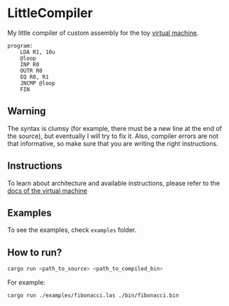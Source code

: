 # LittleCompiler

My little compiler of custom assembly for the toy [virtual machine](https://github.com/JungleTryne/VMachine).

```
program:
    LDA R1, 10u
    @loop
    INP R0
    OUTR R0
    EQ R0, R1
    JNCMP @loop
    FIN
```

## Warning

The syntax is clumsy (for example, there must be a new line at the end of the source), but eventually
I will try to fix it. Also, compiler errors are not that informative, so make sure that you are
writing the right instructions.

## Instructions

To learn about architecture and available instructions, please refer to the [docs of the
virtual machine](https://github.com/JungleTryne/VMachine/blob/master/docs/instructions.md)

## Examples

To see the examples, check `examples` folder.

## How to run?

```bash
cargo run <path_to_source> <path_to_compiled_bin>
```

For example:

```bash
cargo run ./examples/fibonacci.las ./bin/fibonacci.bin
```
